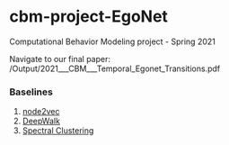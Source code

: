 # cbm-project-EgoNet
Computational Behavior Modeling project - Spring 2021

Navigate to our final paper:  
/Output/2021___CBM___Temporal_Egonet_Transitions.pdf


### Baselines 
1. [node2vec](https://github.com/eliorc/node2vec)
2. [DeepWalk](https://github.com/phanein/deepwalk) 
3. [Spectral Clustering](https://github.com/wq2012/SpectralCluster) 

